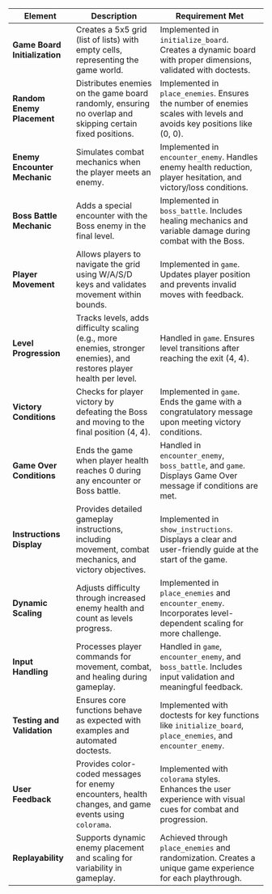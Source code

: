 | **Element**                | **Description**                                                                                                       | **Requirement Met**                                                                                                     |
|----------------------------|-----------------------------------------------------------------------------------------------------------------------|-------------------------------------------------------------------------------------------------------------------------|
| **Game Board Initialization** | Creates a 5x5 grid (list of lists) with empty cells, representing the game world.                                     | Implemented in `initialize_board`. Creates a dynamic board with proper dimensions, validated with doctests.              |
| **Random Enemy Placement**  | Distributes enemies on the game board randomly, ensuring no overlap and skipping certain fixed positions.             | Implemented in `place_enemies`. Ensures the number of enemies scales with levels and avoids key positions like (0, 0).   |
| **Enemy Encounter Mechanic** | Simulates combat mechanics when the player meets an enemy.                                                           | Implemented in `encounter_enemy`. Handles enemy health reduction, player hesitation, and victory/loss conditions.        |
| **Boss Battle Mechanic**    | Adds a special encounter with the Boss enemy in the final level.                                                     | Implemented in `boss_battle`. Includes healing mechanics and variable damage during combat with the Boss.                |
| **Player Movement**         | Allows players to navigate the grid using W/A/S/D keys and validates movement within bounds.                         | Implemented in `game`. Updates player position and prevents invalid moves with feedback.                                 |
| **Level Progression**       | Tracks levels, adds difficulty scaling (e.g., more enemies, stronger enemies), and restores player health per level. | Handled in `game`. Ensures level transitions after reaching the exit (4, 4).                                            |
| **Victory Conditions**      | Checks for player victory by defeating the Boss and moving to the final position (4, 4).                              | Implemented in `game`. Ends the game with a congratulatory message upon meeting victory conditions.                      |
| **Game Over Conditions**    | Ends the game when player health reaches 0 during any encounter or Boss battle.                                       | Handled in `encounter_enemy`, `boss_battle`, and `game`. Displays Game Over message if conditions are met.               |
| **Instructions Display**    | Provides detailed gameplay instructions, including movement, combat mechanics, and victory objectives.               | Implemented in `show_instructions`. Displays a clear and user-friendly guide at the start of the game.                   |
| **Dynamic Scaling**         | Adjusts difficulty through increased enemy health and count as levels progress.                                       | Implemented in `place_enemies` and `encounter_enemy`. Incorporates level-dependent scaling for more challenge.            |
| **Input Handling**          | Processes player commands for movement, combat, and healing during gameplay.                                         | Handled in `game`, `encounter_enemy`, and `boss_battle`. Includes input validation and meaningful feedback.               |
| **Testing and Validation**  | Ensures core functions behave as expected with examples and automated doctests.                                       | Implemented with doctests for key functions like `initialize_board`, `place_enemies`, and `encounter_enemy`.              |
| **User Feedback**           | Provides color-coded messages for enemy encounters, health changes, and game events using `colorama`.                | Implemented with `colorama` styles. Enhances the user experience with visual cues for combat and progression.             |
| **Replayability**           | Supports dynamic enemy placement and scaling for variability in gameplay.                                            | Achieved through `place_enemies` and randomization. Creates a unique game experience for each playthrough.                |